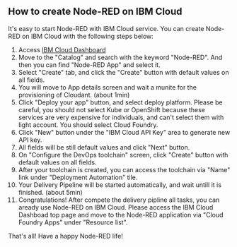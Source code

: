 ## How to create Node-RED on IBM Cloud
It's easy to start Node-RED with IBM Cloud service.
You can create Node-RED on IBM Cloud with the following steps below:

1. Access [IBM Cloud Dashboard](https://cloud.ibm.com)
2. Move to the "Catalog" and search with the keyword "Node-RED". And then you can find "Node-RED App" and select it.
3. Select "Create" tab, and click the "Create" button with default values on all fields.
4. You will move to App details screen and wait a munite for the provisioning of Cloudant. (about 1min)
5. Click "Deploy your app" button, and select deploy platform. Please be careful, you should not select Kube or OpenShift because these services are very expensive for individuals, and can't select them with light account. You should select Cloud Foundry. 
6. Click "New" button under the "IBM Cloud API Key" area to generate new API key.
7. All fields will be still default values and click "Next" button.
8. On "Configure the DevOps toolchain" screen, click "Create" button with default values on all fields.
9. After your toolchain is created, you can access the toolchain via "Name" link under "Deployment Automation" tile.
10. Your Delivery Pipeline will be started automatically, and wait untill it is finished. (about 5min)
11. Congratulations! After compete the delivery pipline all tasks, you can aready use Node-RED on IBM Cloud. Please access the IBM Cloud Dashboad top page and move to the Node-RED application via "Cloud Foundry Apps" under "Resource list".

That's all! Have a happy Node-RED life!
